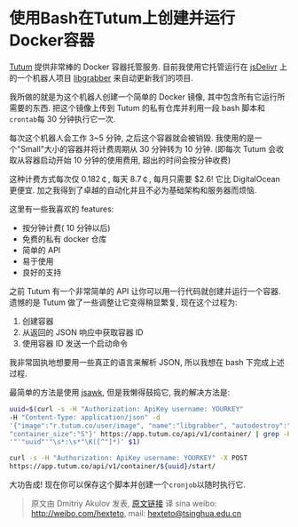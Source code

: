 # 使用Bash在Tutum上创建并运行Docker容器

[Tutum](https://www.tutum.co/) 提供非常棒的 Docker 容器托管服务.
目前我使用它托管运行在
[jsDelivr](https://hacks.mozilla.org/2014/03/jsdelivr-the-advanced-open-source-public-cdn/)
上的一个机器人项目
[libgrabber](https://github.com/jsdelivr/libgrabber)
来自动更新我们的项目.

我所做的就是为这个机器人创建一个简单的 Docker 镜像, 其中包含所有它运行所需要的东西.
把这个镜像上传到 Tutum 的私有仓库并利用一段 bash 脚本和`crontab`每 30 分钟执行它一次.

每次这个机器人会工作 3~5 分钟, 之后这个容器就会被销毁.
我使用的是一个"Small"大小的容器并将计费周期从 30 分钟转为 10 分钟.
(即每次 Tutum 会收取从容器启动开始 10 分钟的使用费用, 超出的时间会按分钟收费)

这种计费方式每次仅 0.182￠, 每天 8.7￠, 每月只需要 $2.6!
它比 DigitalOcean 更便宜. 加之我得到了卓越的自动化并且不必为基础架构和服务器而烦恼.

这里有一些我喜欢的 features:
  - 按分钟计费( 10 分钟以后)
  - 免费的私有 docker 仓库
  - 简单的 API
  - 易于使用
  - 良好的支持

之前 Tutum 有一个非常简单的 API 让你可以用一行代码就创建并运行一个容器.
遗憾的是 Tutum 做了一些调整让它变得稍显繁复, 现在这个过程为:
  1. 创建容器
  2. 从返回的 JSON 响应中获取容器 ID
  3. 使用容器 ID 发送一个启动命令

我非常固执地想要用一些真正的语言来解析 JSON, 所以我想在 bash 下完成上述过程.

最简单的方法是使用
[jsawk](https://github.com/micha/jsawk),
但是我懒得鼓捣它,
我的解决方法是:

```bash
uuid=$(curl -s -H "Authorization: ApiKey username: YOURKEY"
-H "Content-Type: application/json" -d
'{"image":"r.tutum.co/user/image", "name":"libgrabber", "autodestroy":"ALWAYS",
"container_size":"S"}' https://app.tutum.co/api/v1/container/ | grep -Po
'"'"uuid"'"\s*:\s*"\K([^"]*)' $1)

curl -s -H "Authorization: ApiKey username: YOURKEY" -X POST
https://app.tutum.co/api/v1/container/${uuid}/start/
```

大功告成! 现在你可以保存这个脚本并创建一个`cronjob`以随时执行它.

> 原文由 Dmitriy Akulov 发表, [原文链接](http://dakulov.com/create-and-run-tutum-docker-containers-with-bash-and-cron/)
> 译 sina weibo: http://weibo.com/hexteto, mail: hexteto@tsinghua.edu.cn
